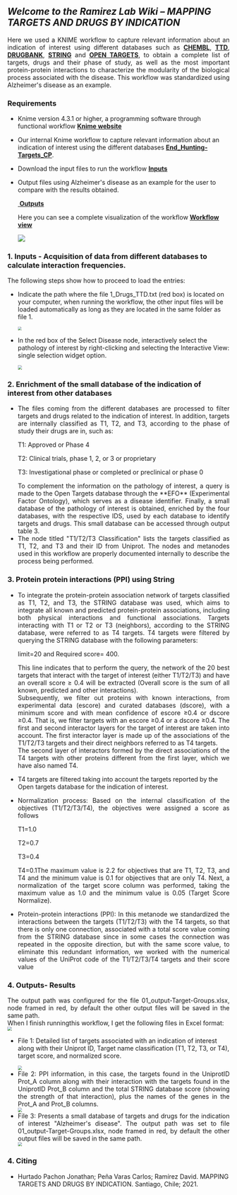 ## *Welcome to the Ramirez Lab Wiki – MAPPING TARGETS AND DRUGS BY INDICATION*

<div align="justify">Here we used a KNIME workflow to capture relevant information about an indication of interest using different databases such as <a href="https://www.ebi.ac.uk/chembl" target="_blank"><b>CHEMBL</b></a></b>, <b><a href="http://db.idrblab.net/ttd/" target="_blank">TTD</a></b>, <b><a href="https://go.drugbank.com/" target="_blank"<b>DRUGBANK</b></a>, <b><a href="https://string-db.org/" target="_blank"<b>STRING</b></a> and <b><a href="https://www.opentargets.org/" target="_blank"<b>OPEN TARGETS</b></a>,  to obtain a complete list of targets, drugs and their phase of study, as well as the most important protein-protein interactions to characterize the modularity of the biological process associated with the disease. This workflow was standardized using Alzheimer's disease as an example.</div>

### Requirements

* Knime version 4.3.1 or higher, a programming software through functional workflow <b><a href="https://www.knime.com/" target="_blank">Knime website</a></b>

* Our internal Knime workflow to capture relevant information about an indication of interest using the different databases <a href="https://github.com/jdhurtadop2017/Mapping_Targets/raw/master/End_Hunting-Targets_CP.knwf">**End_Hunting-Targets_CP**</a>.

* Download the input files to run the workflow <a href="https://github.com/jdhurtadop2017/Mapping_Targets/raw/master/Inputs/Inputs.rar">**Inputs**</a>

* Output files using Alzheimer's disease as an example for the user to compare with the results obtained.

  <a href="https://github.com/jdhurtadop2017/Mapping_Targets/raw/master/Outputs/Outputs.rar"> **Outputs**</a>
  
  Here you can see a complete visualization of the workflow <a href="https://raw.githubusercontent.com/jdhurtadop2017/Mapping_Targets/master/media/workflow.svg" target="_blank">**Workflow view**</a>
  
  
  
  <a href=".\media\workflow.svg"  target="_blank">![](.\media\workflow.png)</a>

###  1. Inputs - Acquisition of data from different databases to calculate interaction frequencies.

The following steps show how to proceed to load the entries:

* Indicate the path where the file 1_Drugs_TTD.txt (red box) is located on your computer, when running the workflow, the other input files will be loaded automatically as long as they are located in the same folder as file 1.

  <img src=".\media\input.png" style="zoom:50%;" />

* In the red box of the Select Disease node, interactively select the pathology of interest by right-clicking and selecting the Interactive View: single selection widget option.

  <img src=".\media\disease option.png" style="zoom:60%;" />

### 2. Enrichment of the small database of the indication of interest from other databases

* <div align="justify">The files coming from the different databases are processed to filter targets and drugs related to the indication of interest. In addition, targets are internally classified as T1, T2, and T3, according to the phase of study their drugs are in, such as:</div>

  T1: Approved or Phase 4

  T2: Clinical trials, phase 1, 2, or 3 or proprietary 

  T3: Investigational phase or completed or preclinical or phase 0

  <div align="justify">To complement the information on the pathology of interest, a query is made to the Open Targets database through the **EFO** (Experimental Factor Ontology), which serves as a disease identifier. Finally, a small database of the pathology of interest is obtained, enriched by the four databases, with the respective IDS, used by each database to identify targets and drugs. This small database can be accessed through output table 3. </div> 	

* <div align="justify">The node titled "T1/T2/T3 Classification" lists the targets classified as T1, T2, and T3 and their ID from Uniprot. The nodes and metanodes used in this workflow are properly documented internally to describe the process being performed.</div>

### 3. Protein protein interactions (PPI) using String

* <div align="justify">To integrate the protein-protein association network of targets classified as T1, T2, and T3, the STRING database was used, which aims to integrate all known and predicted protein-protein associations, including both physical interactions and functional associations. Targets interacting with T1 or T2 or T3 (neighbors), according to the STRING database, were referred to as T4 targets. T4 targets were filtered by querying the STRING database with the following parameters: </div>

  limit=20 and Required score= 400. 

  <div align="justify">This line indicates that to perform the query, the network of the 20 best targets that interact with the target of interest (either T1/T2/T3) and have an overall score ≥ 0.4 will be extracted (Overall score is the sum of all known, predicted and other interactions).</div> 

  <div align="justify">Subsequently, we filter out proteins with known interactions, from experimental data (escore) and curated databases (dscore), with a minimum score and with mean confidence of escore ≥0.4 or dscore ≥0.4. That is, we filter targets with an escore ≥0.4 or a dscore ≥0.4. The first and second interactor layers for the target of interest are taken into account. The first interactor layer is made up of the associations of the T1/T2/T3 targets and their direct neighbors referred to as T4 targets. </div>

  <div align="justify">The second layer of interactors formed by the direct associations of the T4 targets with other proteins different from the first layer, which we have also named T4.</div>

* T4 targets are filtered taking into account the targets reported by the Open targets database for the indication of interest. 

* <div align="justify">Normalization process: Based on the internal classification of the objectives (T1/T2/T3/T4), the  objectives were assigned a score as follows</div>

  T1=1.0

  T2=0.7 

  T3=0.4

  <div align="justify">T4=0.1The maximum value is 2.2 for objectives that are T1, T2, T3, and T4 and the minimum value is 0.1 for objectives that are only T4. Next, a normalization of the target score column was performed, taking the maximum value as 1.0 and the minimum value is 0.05 (Target Score Normalize).</div>
  
+ <div align="justify"> Protein-protein interactions (PPI): In this metanode we standardized the interactions between the targets (T1/T2/T3) with the T4 targets, so that there is only one connection, associated with a total score value coming from the STRING database since in some cases the connection was repeated in the opposite direction, but with the same score value, to eliminate this redundant information, we worked with the numerical values of the UniProt code of the T1/T2/T3/T4 targets and their score value</div>

### 4. Outputs- Results

<div align="justify">The output path was configured for the file 01_output-Target-Groups.xlsx, node framed in red, by default the other output files will be saved in the same path.</div>When I finish runningthis workflow, I get the following files in Excel format:

<img src=".\media\result1.png" style="zoom:60%;" />

* File 1: Detailed list of targets associated with an indication of interest along with their Uniprot ID, Target name classification (T1, T2, T3, or T4), target score, and normalized score.

  <img src=".\media\result 1.1.png" style="zoom:60%;" />

* <div align="justify">File 2: PPI information, in this case, the targets found in the UniprotID Prot_A column along with their interaction with the targets found in the UniprotID Prot_B column and the total STRING database score (showing the strength of that interaction), plus the names of the genes in the Prot_A and Prot_B columns.</div>

  <img src=".\media\result2.png" style="zoom:60%;" />

* <div align="justify">File 3: Presents a small database of targets and drugs for the indication of interest "Alzheimer's disease". The output path was set to file 01_output-Target-Groups.xlsx, node framed in red, by default the other output files will be saved in the same path.</div>

  <img src=".\media\result3.png" style="zoom:60%;" />

### 4. Citing

* Hurtado Pachon Jonathan; Peña Varas Carlos; Ramírez David. MAPPING TARGETS AND DRUGS BY INDICATION. Santiago, Chile; 2021.

  